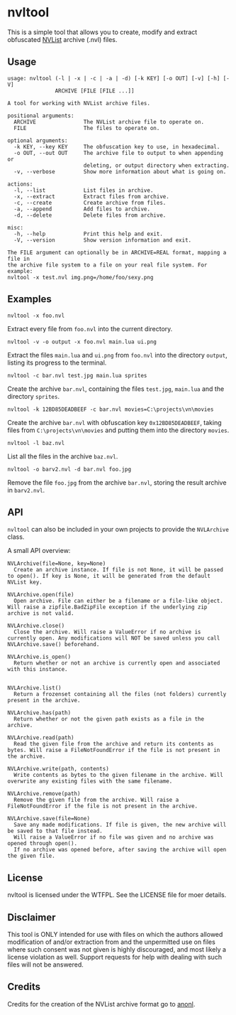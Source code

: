 nvltool
=======

This is a simple tool that allows you to create, modify and extract obfuscated [NVList](http://nvlist.weeaboo.nl) archive (.nvl) files.

Usage
-----
```
usage: nvltool (-l | -x | -c | -a | -d) [-k KEY] [-o OUT] [-v] [-h] [-V]
               ARCHIVE [FILE [FILE ...]]

A tool for working with NVList archive files.

positional arguments:
  ARCHIVE               The NVList archive file to operate on.
  FILE                  The files to operate on.

optional arguments:
  -k KEY, --key KEY     The obfuscation key to use, in hexadecimal.
  -o OUT, --out OUT     The archive file to output to when appending or
                        deleting, or output directory when extracting.
  -v, --verbose         Show more information about what is going on.

actions:
  -l, --list            List files in archive.
  -x, --extract         Extract files from archive.
  -c, --create          Create archive from files.
  -a, --append          Add files to archive.
  -d, --delete          Delete files from archive.

misc:
  -h, --help            Print this help and exit.
  -V, --version         Show version information and exit.

The FILE argument can optionally be in ARCHIVE=REAL format, mapping a file in
the archive file system to a file on your real file system. For example:
nvltool -x test.nvl img.png=/home/foo/sexy.png
```

Examples
--------
    nvltool -x foo.nvl
Extract every file from `foo.nvl` into the current directory.

    nvltool -v -o output -x foo.nvl main.lua ui.png
Extract the files `main.lua` and `ui.png` from `foo.nvl` into the directory `output`, listing its progress to the terminal.

    nvltool -c bar.nvl test.jpg main.lua sprites
Create the archive `bar.nvl`, containing the files `test.jpg`, `main.lua` and the directory `sprites`.

    nvltool -k 12BD85DEADBEEF -c bar.nvl movies=C:\projects\vn\movies
Create the archive `bar.nvl` with obfuscation key `0x12BD85DEADBEEF`, taking files from `C:\projects\vn\movies` and putting them into the directory `movies`.

    nvltool -l baz.nvl
List all the files in the archive `baz.nvl`.

    nvltool -o barv2.nvl -d bar.nvl foo.jpg
Remove the file `foo.jpg` from the archive `bar.nvl`, storing the result archive in `barv2.nvl`.

API
---
`nvltool` can also be included in your own projects to provide the `NVLArchive` class.

A small API overview:

```
NVLArchive(file=None, key=None)
  Create an archive instance. If file is not None, it will be passed to open(). If key is None, it will be generated from the default NVList key.

NVLArchive.open(file)
  Open archive. File can either be a filename or a file-like object. Will raise a zipfile.BadZipFile exception if the underlying zip archive is not valid.

NVLArchive.close()
  Close the archive. Will raise a ValueError if no archive is currently open. Any modifications will NOT be saved unless you call NVLArchive.save() beforehand.

NVLArchive.is_open()
  Return whether or not an archive is currently open and associated with this instance.


NVLArchive.list()
  Return a frozenset containing all the files (not folders) currently present in the archive.

NVLArchive.has(path)
  Return whether or not the given path exists as a file in the archive.

NVLArchive.read(path)
  Read the given file from the archive and return its contents as bytes. Will raise a FileNotFoundError if the file is not present in the archive.

NVLArchive.write(path, contents)
  Write contents as bytes to the given filename in the archive. Will overwrite any existing files with the same filename.

NVLArchive.remove(path)
  Remove the given file from the archive. Will raise a FileNotFoundError if the file is not present in the archive.

NVLArchive.save(file=None)
  Save any made modifications. If file is given, the new archive will be saved to that file instead.
  Will raise a ValueError if no file was given and no archive was opened through open().
  If no archive was opened before, after saving the archive will open the given file.
```

License
-------
nvltool is licensed under the WTFPL. See the LICENSE file for moer details.

Disclaimer
----------
This tool is ONLY intended for use with files on which the authors allowed modification of and/or extraction from and the unpermitted use on files where such consent was not given is highly discouraged, and most likely a license violation as well.
Support requests for help with dealing with such files will not be answered.

Credits
-------
Credits for the creation of the NVList archive format go to [anonl](http://weeaboo.nl).

